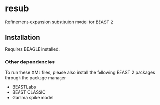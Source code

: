 # resub
Refinement-expansion substituion model for BEAST 2


## Installation



Requires BEAGLE installed. 



### Other dependencies

To run these XML files, please also install the following BEAST 2 packages through the package manager
- BEASTLabs
- BEAST CLASSIC
- Gamma spike model






